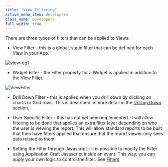 ```yaml
---
title: "View Filtering"
active_menu_item: developers
class_name: developers
full_width: true
---
```



There are three types of filters that can be applied to Views:

 - View Filter - this is a global, static filter that can be defined for each View in your App.

![view-eg1](/img/docs/view-eg1.zoom77.png)

 - Widget Filter - the Filter property for a Widget is applied in addition to the View Filter.

![ViewFilter](/img/docs/viewfilter.zoom87.png)

 - Drill Down Filter - this is applied when you drill down by clicking on charts or Grid rows. This is described in more detail in the [Drilling Down](drilling-down.htm) section.

 - User Specific Filter - this has not yet been implemented. It will allow filtering to be done that applies an extra filter layer depending on who the user is viewing the report. This will allow standard reports to be built that then have filters applied that ensure that the report viewer only sees data related to them.

 - Setting the Filter through Javascript - it is possible to modify the Filter using Application Craft Javascript inside an event. This way, you can apply your own logic to control the filter. See [Filters](../../../scripting-apis/client-api/data-view-functions/modifying-data-widgets-with-scripts/filters)

